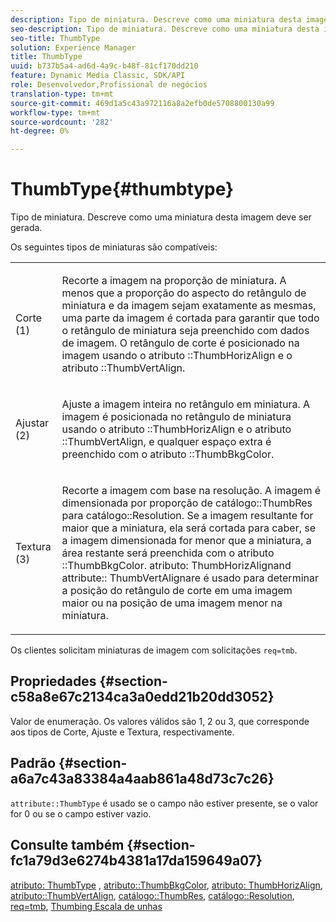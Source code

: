 ```yaml
---
description: Tipo de miniatura. Descreve como uma miniatura desta imagem deve ser gerada.
seo-description: Tipo de miniatura. Descreve como uma miniatura desta imagem deve ser gerada.
seo-title: ThumbType
solution: Experience Manager
title: ThumbType
uuid: b737b5a4-ad6d-4a9c-b48f-81cf170dd210
feature: Dynamic Media Classic, SDK/API
role: Desenvolvedor,Profissional de negócios
translation-type: tm+mt
source-git-commit: 469d1a5c43a972116a8a2efb0de5708800130a99
workflow-type: tm+mt
source-wordcount: '282'
ht-degree: 0%

---
```



# ThumbType{#thumbtype}

Tipo de miniatura. Descreve como uma miniatura desta imagem deve ser gerada.

Os seguintes tipos de miniaturas são compatíveis:

<table id="simpletable_874E4190A1DC4FB0AE1B2E3734746527"> 
 <tr class="strow"> 
  <td class="stentry"> <p>Corte (1) </p></td> 
  <td class="stentry"> <p>Recorte a imagem na proporção de miniatura. A menos que a proporção do aspecto do retângulo de miniatura e da imagem sejam exatamente as mesmas, uma parte da imagem é cortada para garantir que todo o retângulo de miniatura seja preenchido com dados de imagem. O retângulo de corte é posicionado na imagem usando o atributo <span class="codeph">::ThumbHorizAlign</span> e o atributo <span class="codeph">::ThumbVertAlign</span>. </p></td> 
 </tr> 
 <tr class="strow"> 
  <td class="stentry"> <p>Ajustar (2) </p></td> 
  <td class="stentry"> <p>Ajuste a imagem inteira no retângulo em miniatura. A imagem é posicionada no retângulo de miniatura usando o atributo <span class="codeph">::ThumbHorizAlign</span> e o atributo <span class="codeph">::ThumbVertAlign</span>, e qualquer espaço extra é preenchido com o atributo <span class="codeph">::ThumbBkgColor</span>. </p></td> 
 </tr> 
 <tr class="strow"> 
  <td class="stentry"> <p>Textura (3) </p></td> 
  <td class="stentry"> <p>Recorte a imagem com base na resolução. A imagem é dimensionada por proporção de <span class="codeph"> catálogo::ThumbRes</span> para <span class="codeph"> catálogo::Resolution</span>. Se a imagem resultante for maior que a miniatura, ela será cortada para caber, se a imagem dimensionada for menor que a miniatura, a área restante será preenchida com o atributo <span class="codeph">::ThumbBkgColor</span>. <span class="codeph"> atributo: </span> ThumbHorizAlignand  <span class="codeph"> attribute::</span> ThumbVertAlignare é usado para determinar a posição do retângulo de corte em uma imagem maior ou na posição de uma imagem menor na miniatura. </p></td> 
 </tr> 
</table>

Os clientes solicitam miniaturas de imagem com solicitações `req=tmb`.

## Propriedades {#section-c58a8e67c2134ca3a0edd21b20dd3052}

Valor de enumeração. Os valores válidos são 1, 2 ou 3, que corresponde aos tipos de Corte, Ajuste e Textura, respectivamente.

## Padrão {#section-a6a7c43a83384a4aab861a48d73c7c26}

`attribute::ThumbType` é usado se o campo não estiver presente, se o valor for 0 ou se o campo estiver vazio.

## Consulte também {#section-fc1a79d3e6274b4381a17da159649a07}

[atributo: ThumbType](../../../../../../is-api/image-catalog/image-serving-api-ref/c-image-catalog-reference/c-attributes-reference/r-thumbtype.md#reference-329e9dbf3e5f49548d1eb61915b538f5) ,  [atributo::ThumbBkgColor](../../../../../../is-api/image-catalog/image-serving-api-ref/c-image-catalog-reference/c-attributes-reference/r-thumbbkgcolor.md#reference-8e38088e79a54446a9106d0b93c9b31e),  [atributo: ThumbHorizAlign](../../../../../../is-api/image-catalog/image-serving-api-ref/c-image-catalog-reference/c-attributes-reference/r-thumbhorizalign.md#reference-0ae8b88669df4769a9053b22aca33691),  [atributo::ThumbVertAlign](../../../../../../is-api/image-catalog/image-serving-api-ref/c-image-catalog-reference/c-attributes-reference/r-thumbvertalign.md#reference-d47c6b34588c4855b04ad134e472f04f),  [catálogo::ThumbRes](../../../../../../is-api/image-catalog/image-serving-api-ref/c-image-catalog-reference/c-image-svg-data-reference/c-image-data-reference/r-thumbres-cat.md#reference-eedb9991397347c3bed5bd0a785c4c69),  [catálogo::Resolution](../../../../../../is-api/image-catalog/image-serving-api-ref/c-image-catalog-reference/c-image-svg-data-reference/c-image-data-reference/r-resolution-cat.md#reference-de489f5f36b64bd0831749546f8728e1),  [req=tmb](../../../../../../is-api/http-ref/image-serving-api-ref/c-http-protocol-reference/c-command-reference/r-req/r-req.md#reference-907cdb4a97034db7ad94695f25552e76),  [Thumbing Escala de unhas](../../../../../../is-api/http-ref/image-serving-api-ref/c-http-protocol-reference/c-notes-on-server-behavior/r-thumbnail-scaling.md#reference-0f71817f721d4913b34816758d69b07f)
